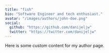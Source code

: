 ```yaml
---
title: "fish"
bio: "Software Engineer and tech enthusiast."
avatar: "/images/authors/john-doe.png"
social:
  github: "https://github.com/danijeljw"
  twitter: "https://twitter.com/danijeljw"
---
```

Here is some custom content for my author page.